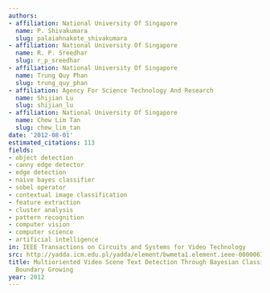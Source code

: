 ```yaml
---
authors:
- affiliation: National University Of Singapore
  name: P. Shivakumara
  slug: palaiahnakote_shivakumara
- affiliation: National University Of Singapore
  name: R. P. Sreedhar
  slug: r_p_sreedhar
- affiliation: National University Of Singapore
  name: Trung Quy Phan
  slug: trung_quy_phan
- affiliation: Agency For Science Technology And Research
  name: Shijian Lu
  slug: shijian_lu
- affiliation: National University Of Singapore
  name: Chew Lim Tan
  slug: chew_lim_tan
date: '2012-08-01'
estimated_citations: 113
fields:
- object detection
- canny edge detector
- edge detection
- naive bayes classifier
- sobel operator
- contextual image classification
- feature extraction
- cluster analysis
- pattern recognition
- computer vision
- computer science
- artificial intelligence
in: IEEE Transactions on Circuits and Systems for Video Technology
src: http://yadda.icm.edu.pl/yadda/element/bwmeta1.element.ieee-000006196211
title: Multioriented Video Scene Text Detection Through Bayesian Classification and
  Boundary Growing
year: 2012
---
```

